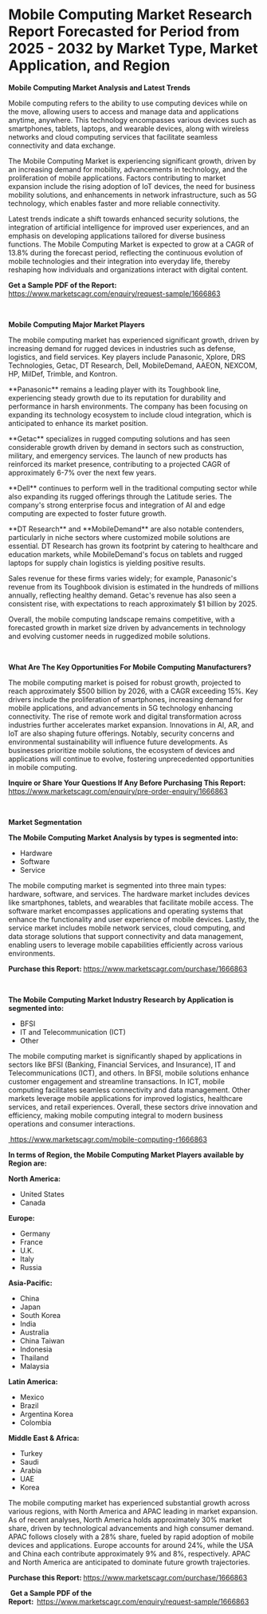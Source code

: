<p><h1>Mobile Computing Market Research Report Forecasted for Period from 2025 -  2032 by Market Type, Market Application, and Region</h1></p><p><strong>Mobile Computing Market Analysis and Latest Trends</strong></p>
<p><p>Mobile computing refers to the ability to use computing devices while on the move, allowing users to access and manage data and applications anytime, anywhere. This technology encompasses various devices such as smartphones, tablets, laptops, and wearable devices, along with wireless networks and cloud computing services that facilitate seamless connectivity and data exchange.</p><p>The Mobile Computing Market is experiencing significant growth, driven by an increasing demand for mobility, advancements in technology, and the proliferation of mobile applications. Factors contributing to market expansion include the rising adoption of IoT devices, the need for business mobility solutions, and enhancements in network infrastructure, such as 5G technology, which enables faster and more reliable connectivity.</p><p>Latest trends indicate a shift towards enhanced security solutions, the integration of artificial intelligence for improved user experiences, and an emphasis on developing applications tailored for diverse business functions. The Mobile Computing Market is expected to grow at a CAGR of 13.8% during the forecast period, reflecting the continuous evolution of mobile technologies and their integration into everyday life, thereby reshaping how individuals and organizations interact with digital content.</p></p>
<p><strong>Get a Sample PDF of the Report:&nbsp;</strong> <a href="https://www.marketscagr.com/enquiry/request-sample/1666863?utm_campaign=3105&utm_medium=2&utm_source=Github&utm_content=ia&utm_term=16042025&utm_id=mobile-computing">https://www.marketscagr.com/enquiry/request-sample/1666863</a></p>
<p>&nbsp;</p>
<p><strong>Mobile Computing Major Market Players</strong></p>
<p><p>The mobile computing market has experienced significant growth, driven by increasing demand for rugged devices in industries such as defense, logistics, and field services. Key players include Panasonic, Xplore, DRS Technologies, Getac, DT Research, Dell, MobileDemand, AAEON, NEXCOM, HP, MilDef, Trimble, and Kontron.</p><p>**Panasonic** remains a leading player with its Toughbook line, experiencing steady growth due to its reputation for durability and performance in harsh environments. The company has been focusing on expanding its technology ecosystem to include cloud integration, which is anticipated to enhance its market position.</p><p>**Getac** specializes in rugged computing solutions and has seen considerable growth driven by demand in sectors such as construction, military, and emergency services. The launch of new products has reinforced its market presence, contributing to a projected CAGR of approximately 6-7% over the next few years.</p><p>**Dell** continues to perform well in the traditional computing sector while also expanding its rugged offerings through the Latitude series. The company's strong enterprise focus and integration of AI and edge computing are expected to foster future growth.</p><p>**DT Research** and **MobileDemand** are also notable contenders, particularly in niche sectors where customized mobile solutions are essential. DT Research has grown its footprint by catering to healthcare and education markets, while MobileDemand's focus on tablets and rugged laptops for supply chain logistics is yielding positive results.</p><p>Sales revenue for these firms varies widely; for example, Panasonic's revenue from its Toughbook division is estimated in the hundreds of millions annually, reflecting healthy demand. Getac's revenue has also seen a consistent rise, with expectations to reach approximately $1 billion by 2025.</p><p>Overall, the mobile computing landscape remains competitive, with a forecasted growth in market size driven by advancements in technology and evolving customer needs in ruggedized mobile solutions.</p></p>
<p>&nbsp;</p>
<p><strong>What Are The Key Opportunities For Mobile Computing Manufacturers?</strong></p>
<p><p>The mobile computing market is poised for robust growth, projected to reach approximately $500 billion by 2026, with a CAGR exceeding 15%. Key drivers include the proliferation of smartphones, increasing demand for mobile applications, and advancements in 5G technology enhancing connectivity. The rise of remote work and digital transformation across industries further accelerates market expansion. Innovations in AI, AR, and IoT are also shaping future offerings. Notably, security concerns and environmental sustainability will influence future developments. As businesses prioritize mobile solutions, the ecosystem of devices and applications will continue to evolve, fostering unprecedented opportunities in mobile computing.</p></p>
<p><strong>Inquire or Share Your Questions If Any Before Purchasing This Report:</strong> <a href="https://www.marketscagr.com/enquiry/pre-order-enquiry/1666863?utm_campaign=3105&utm_medium=2&utm_source=Github&utm_content=ia&utm_term=16042025&utm_id=mobile-computing">https://www.marketscagr.com/enquiry/pre-order-enquiry/1666863</a></p>
<p>&nbsp;</p>
<p><strong>Market Segmentation</strong></p>
<p><strong>The Mobile Computing Market Analysis by types is segmented into:</strong></p>
<p><ul><li>Hardware</li><li>Software</li><li>Service</li></ul></p>
<p><p>The mobile computing market is segmented into three main types: hardware, software, and services. The hardware market includes devices like smartphones, tablets, and wearables that facilitate mobile access. The software market encompasses applications and operating systems that enhance the functionality and user experience of mobile devices. Lastly, the service market includes mobile network services, cloud computing, and data storage solutions that support connectivity and data management, enabling users to leverage mobile capabilities efficiently across various environments.</p></p>
<p><strong>Purchase this Report:&nbsp;</strong><a href="https://www.marketscagr.com/purchase/1666863?utm_campaign=3105&utm_medium=2&utm_source=Github&utm_content=ia&utm_term=16042025&utm_id=mobile-computing">https://www.marketscagr.com/purchase/1666863</a></p>
<p>&nbsp;</p>
<p><strong>The Mobile Computing Market Industry Research by Application is segmented into:</strong></p>
<p><ul><li>BFSI</li><li>IT and Telecommunication (ICT)</li><li>Other</li></ul></p>
<p><p>The mobile computing market is significantly shaped by applications in sectors like BFSI (Banking, Financial Services, and Insurance), IT and Telecommunications (ICT), and others. In BFSI, mobile solutions enhance customer engagement and streamline transactions. In ICT, mobile computing facilitates seamless connectivity and data management. Other markets leverage mobile applications for improved logistics, healthcare services, and retail experiences. Overall, these sectors drive innovation and efficiency, making mobile computing integral to modern business operations and consumer interactions.</p></p>
<p><a href="https://www.marketscagr.com/mobile-computing-r1666863?utm_campaign=3105&utm_medium=2&utm_source=Github&utm_content=ia&utm_term=16042025&utm_id=mobile-computing">&nbsp;https://www.marketscagr.com/mobile-computing-r1666863</a></p>
<p><strong>In terms of Region, the Mobile Computing Market Players available by Region are:</strong></p>
<p>
    <p> <strong> North America: </strong>
        <ul>
            <li>United States</li>
            <li>Canada</li>
        </ul>
        </p> 
    <p> <strong> Europe: </strong>
        <ul>
            <li>Germany</li>
            <li>France</li>
            <li>U.K.</li>
            <li>Italy</li>
            <li>Russia</li>
        </ul>
        </p> 
    <p> <strong> Asia-Pacific: </strong>
        <ul>
            <li>China</li>
            <li>Japan</li>
            <li>South Korea</li>
            <li>India</li>
            <li>Australia</li>
            <li>China Taiwan</li>
            <li>Indonesia</li>
            <li>Thailand</li>
            <li>Malaysia</li>
        </ul>
        </p> 
    <p> <strong> Latin America: </strong>
        <ul>
            <li>Mexico</li>
            <li>Brazil</li>
            <li>Argentina Korea</li>
            <li>Colombia</li>
        </ul>
        </p> 
    <p> <strong> Middle East & Africa: </strong>
        <ul>
            <li>Turkey</li>
            <li>Saudi</li>
            <li>Arabia</li>
            <li>UAE</li>
            <li>Korea</li>
        </ul>
    </p>
    </p>
<p><p>The mobile computing market has experienced substantial growth across various regions, with North America and APAC leading in market expansion. As of recent analyses, North America holds approximately 30% market share, driven by technological advancements and high consumer demand. APAC follows closely with a 28% share, fueled by rapid adoption of mobile devices and applications. Europe accounts for around 24%, while the USA and China each contribute approximately 9% and 8%, respectively. APAC and North America are anticipated to dominate future growth trajectories.</p></p>
<p><strong>Purchase this Report: </strong><a href="https://www.marketscagr.com/purchase/1666863?utm_campaign=3105&utm_medium=2&utm_source=Github&utm_content=ia&utm_term=16042025&utm_id=mobile-computing">https://www.marketscagr.com/purchase/1666863</a></p>
<p>&nbsp;<strong>Get a Sample PDF of the Report:&nbsp;&nbsp;</strong><a href="https://www.marketscagr.com/enquiry/request-sample/1666863?utm_campaign=3105&utm_medium=2&utm_source=Github&utm_content=ia&utm_term=16042025&utm_id=mobile-computing">https://www.marketscagr.com/enquiry/request-sample/1666863</a></p>
<p><strong></strong></p>
<p><p></p><p></p><p></p></p>